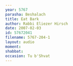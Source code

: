 ```yaml
---
year: 5767
parasha: Beshalach
title: Eat Bark
author: Rabbi Eliezer Hirsch
date: 2007-02-03
id: 57672041
filename: 5767-204-1
layout: audio
moment: 
shabbat: 
occasion: Tu b'Shvat
---
```

